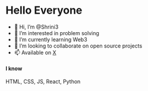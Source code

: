 # Hello Everyone
- 👋 Hi, I’m @Shrini3
- 👀 I’m interested in problem solving
- 🌱 I’m currently learning Web3
- 💞️ I’m looking to collaborate on open source projects
- 📫 Available on [X](https://twitter.com/Shrini092)

#### I know
HTML, CSS, JS, React, Python

<!---
Shrini3/Shrini3 is a ✨ special ✨ repository because its `README.md` (this file) appears on your GitHub profile.
You can click the Preview link to take a look at your changes.
--->
